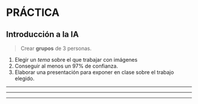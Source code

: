 # PRÁCTICA #
## Introducción a la IA ##

> Crear **grupos** de 3 personas.<br>

1. Elegir un *tema* sobre el que trabajar con imágenes
2. Conseguir al menos un 97% de confianza.
3. Elaborar una presentación para exponer en clase sobre el trabajo elegido.

--------------------------------------------
_____
----
